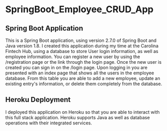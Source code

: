 # SpringBoot_Employee_CRUD_App
## Spring Boot Application
This is a Spring Boot application, using version 2.7.0 of Spring Boot and Java version 1.8.
I created this application during my time at the Carolina Fintech Hub, using a database to store User login information,
as well as employee information.  You can register a new user by using the /registration page or the link through the
login page.  Once the new user is created you can sign in on the /login page.  Upon logging in you are presented with 
an index page that shows all the users in the employee database.  From this table you are able to add a new employee,
update an existing entry's information, or delete them completely from the database.

## Heroku Deployment
I deployed this application on Heroku so that you are able to interact with this full stack application. 
Heroku supports Java as well as database operations with their integrated services.
